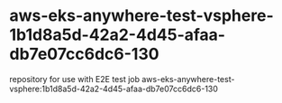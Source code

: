 # aws-eks-anywhere-test-vsphere-1b1d8a5d-42a2-4d45-afaa-db7e07cc6dc6-130
repository for use with E2E test job aws-eks-anywhere-test-vsphere:1b1d8a5d-42a2-4d45-afaa-db7e07cc6dc6-130
